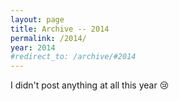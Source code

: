 ```yaml
---
layout: page
title: Archive -- 2014
permalink: /2014/
year: 2014
#redirect_to: /archive/#2014
---
```


I didn't post anything at all this year 😢
